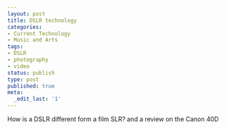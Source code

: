 ```yaml
---
layout: post
title: DSLR technology
categories:
- Current Technology
- Music and Arts
tags:
- DSLR
- photography
- video
status: publish
type: post
published: true
meta:
  _edit_last: '1'
---
```

How is a DSLR different form a film SLR? and a review on the Canon 40D
